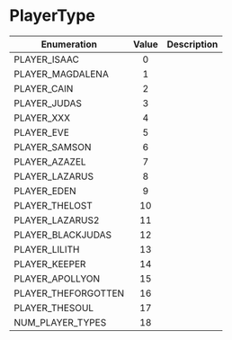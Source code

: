 # PlayerType

|Enumeration|Value|Description|
|-----------|:---:|-----------|
|PLAYER_ISAAC|0||
|PLAYER_MAGDALENA|1||
|PLAYER_CAIN|2||
|PLAYER_JUDAS|3||
|PLAYER_XXX|4||
|PLAYER_EVE|5||
|PLAYER_SAMSON|6||
|PLAYER_AZAZEL|7||
|PLAYER_LAZARUS|8||
|PLAYER_EDEN|9||
|PLAYER_THELOST|10||
|PLAYER_LAZARUS2|11||
|PLAYER_BLACKJUDAS|12||
|PLAYER_LILITH|13||
|PLAYER_KEEPER|14||
|PLAYER_APOLLYON|15||
|PLAYER_THEFORGOTTEN|16||
|PLAYER_THESOUL|17||
|NUM_PLAYER_TYPES|18||

